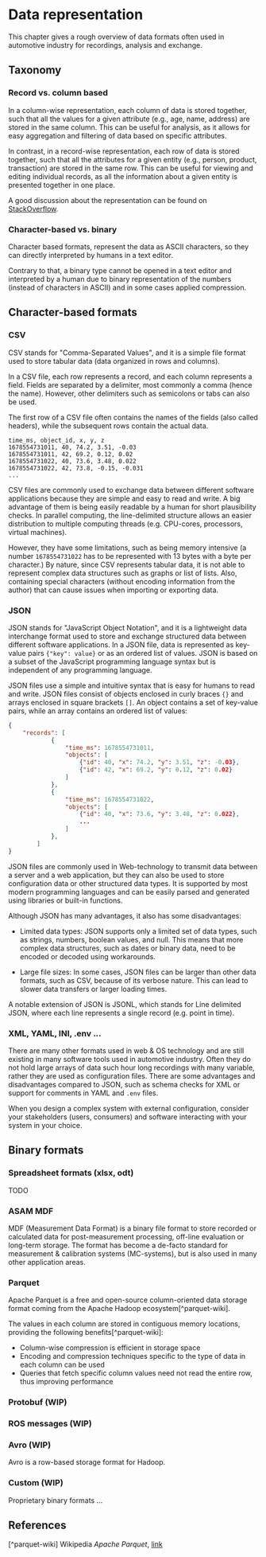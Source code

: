 # Data representation

This chapter gives a rough overview of data formats often used in automotive industry for recordings,
analysis and exchange.

## Taxonomy

### Record vs. column based

In a column-wise representation, each column of data is stored together, 
such that all the values for a given attribute (e.g., age, name, address) are stored in the same column.
This can be useful for analysis, as it allows for easy aggregation and filtering of data based on specific attributes.

In contrast, in a record-wise representation, each row of data is stored together, 
such that all the attributes for a given entity (e.g., person, product, transaction) are stored in the same row. 
This can be useful for viewing and editing individual records,
as all the information about a given entity is presented together in one place.

A good discussion about the representation can be found on [StackOverflow](https://stackoverflow.com/a/36831549/10251805).

### Character-based vs. binary

Character based formats, represent the data as ASCII characters, so they can directly interpreted by humans in
a text editor.

Contrary to that, a binary type cannot be opened in a text editor and interpreted by a 
human due to binary representation of the numbers (instead of characters in ASCII) and in some cases
applied compression.

## Character-based formats

### CSV

CSV stands for "Comma-Separated Values", and it is a simple file format used to store tabular data (data organized in rows and columns).

In a CSV file, each row represents a record, and each column represents a field. Fields are separated by a delimiter, most commonly a comma (hence the name). 
However, other delimiters such as semicolons or tabs can also be used.

The first row of a CSV file often contains the names of the fields (also called headers), while the subsequent rows contain the actual data.

```csv
time_ms, object_id, x, y, z
1678554731011, 40, 74.2, 3.51, -0.03
1678554731011, 42, 69.2, 0.12, 0.02
1678554731022, 40, 73.6, 3.48, 0.022
1678554731022, 42, 73.8, -0.15, -0.031
...
```

CSV files are commonly used to exchange data between different software applications because they are simple and easy to read and write. A big advantage of them is being easily readable by a human for short plausibility checks. In parallel computing, the line-delimited structure allows an easier distribution to multiple computing threads (e.g. CPU-cores, processors, virtual machines).

However, they have some limitations, such as being memory intensive (a number `1678554731022` has to be represented with 13 bytes with a byte per character.) By nature, since CSV represents tabular data, it is not able to represent complex data structures such as graphs or list of lists.
Also, containing special characters (without encoding information from the author) that can cause issues when importing or exporting data.

### JSON

JSON stands for "JavaScript Object Notation", and it is a lightweight data interchange format used to store and exchange structured data between different software applications. In a JSON file, data is represented as key-value pairs `{"key": value}` or as an ordered list of values. JSON is based on a subset of the JavaScript programming language syntax but is independent of any programming language.

JSON files use a simple and intuitive syntax that is easy for humans to read and write. JSON files consist of objects enclosed in curly braces `{}` and arrays enclosed in square brackets `[]`. An object contains a set of key-value pairs, while an array contains an ordered list of values:

```json
{
    "records": [
            {
                "time_ms": 1678554731011, 
                "objects": [
                    {"id": 40, "x": 74.2, "y": 3.51, "z": -0.03},
                    {"id": 42, "x": 69.2, "y": 0.12, "z": 0.02}
                ]
            },
            {
                "time_ms": 1678554731022, 
                "objects": [
                    {"id": 40, "x": 73.6, "y": 3.48, "z": 0.022},
                    ...
                ]
            },
        ]
}
```

JSON files are commonly used in Web-technology to transmit data between a server and a web application, but they can also be used to store configuration data or other structured data types. It is supported by most modern programming languages and can be easily parsed and generated using libraries or built-in functions.

Although JSON has many advantages, it also has some disadvantages:

- Limited data types: JSON supports only a limited set of data types, such as strings, numbers, boolean values, and null. This means that more complex data structures, such as dates or binary data, need to be encoded or decoded using workarounds.

- Large file sizes: In some cases, JSON files can be larger than other data formats, such as CSV, because of its verbose nature. This can lead to slower data transfers or larger loading times.

A notable extension of JSON is JSONL, which stands for Line delimited JSON, where each line represents a single record (e.g. point in time).

### XML, YAML, INI, .env ...

There are many other formats used in web & OS technology and are still existing in many software tools used in automotive industry. 
Often they do not hold large arrays of data such hour long recordings with many variable, rather they are used as configuration files. There are some advantages and disadvantages compared to JSON, such as schema checks for XML or support for comments in YAML and `.env` files.

When you design a complex system with external configuration, consider your stakeholders (users, consumers) and software interacting with your system in your choice.

## Binary formats

### Spreadsheet formats (xlsx, odt)

TODO

### ASAM MDF

MDF (Measurement Data Format) is a binary file format to store recorded or calculated data for post-measurement processing,
off-line evaluation or long-term storage. The format has become a de-facto standard for measurement & calibration systems (MC-systems), 
but is also used in many other application areas.

### Parquet

Apache Parquet is a free and open-source column-oriented data storage format coming from the Apache Hadoop ecosystem[^parquet-wiki].

The values in each column are stored in contiguous memory locations, providing the following benefits[^parquet-wiki]:

- Column-wise compression is efficient in storage space
- Encoding and compression techniques specific to the type of data in each column can be used
- Queries that fetch specific column values need not read the entire row, thus improving performance

### Protobuf (WIP)

### ROS messages (WIP)

### Avro (WIP)

Avro is a row-based storage format for Hadoop.

### Custom (WIP)

Proprietary binary formats ...

## References

[^parquet-wiki] Wikipedia *Apache Parquet*, [link](https://en.wikipedia.org/wiki/Apache_Parquet)